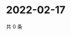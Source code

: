 # 2022-02-17

共 0 条

<!-- BEGIN WEIBO -->
<!-- 最后更新时间 Thu Feb 17 2022 23:00:41 GMT+0800 (China Standard Time) -->

<!-- END WEIBO -->

